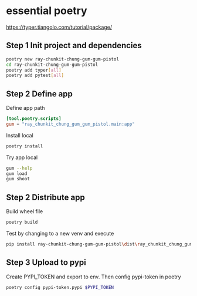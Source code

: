 # essential poetry

<https://typer.tiangolo.com/tutorial/package/>

## Step 1 Init project and dependencies

```bash
poetry new ray-chunkit-chung-gum-gum-pistol
cd ray-chunkit-chung-gum-gum-pistol
poetry add typer[all]
poetry add pytest[all]
```

## Step 2 Define app

Define app path

```toml
[tool.poetry.scripts]
gum = "ray_chunkit_chung_gum_gum_pistol.main:app"
```

Install local

```bash
poetry install
```

Try app local

```bash
gum --help
gum load
gum shoot
```

## Step 2 Distribute app

Build wheel file

```bash
poetry build
```

Test by changing to a new venv and execute

```bash
pip install ray-chunkit-chung-gum-gum-pistol\dist\ray_chunkit_chung_gum_gum_pistol-0.1.0-py3-none-any.whl
```

## Step 3 Upload to pypi

Create PYPI_TOKEN and export to env. Then config pypi-token in poetry

```bash
poetry config pypi-token.pypi $PYPI_TOKEN
```
